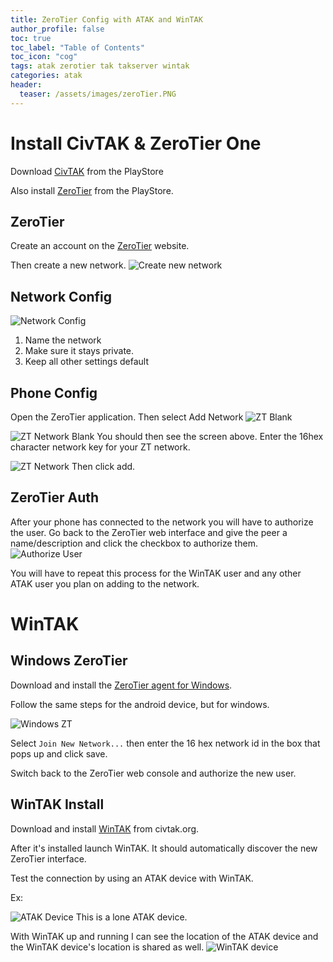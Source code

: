 ```yaml
---
title: ZeroTier Config with ATAK and WinTAK
author_profile: false
toc: true
toc_label: "Table of Contents"
toc_icon: "cog"
tags: atak zerotier tak takserver wintak
categories: atak
header:
  teaser: /assets/images/zeroTier.PNG
---
```


# Install CivTAK & ZeroTier One

Download [CivTAK](https://play.google.com/store/apps/details?id=com.atakmap.app.civ&pli=1) from the PlayStore

Also install [ZeroTier](https://play.google.com/store/apps/details?id=com.zerotier.one) from the PlayStore.

## ZeroTier
Create an account on the [ZeroTier](https://www.zerotier.com/) website.

Then create a new network.
![Create new network](/assets/images/createZTNetwork.PNG)

## Network Config
![Network Config](/assets/images/ztNetworkConfig.PNG)
1. Name the network
2. Make sure it stays private.
3. Keep all other settings default

## Phone Config
Open the ZeroTier application. Then select Add Network
![ZT Blank](/assets/images/ztBlank.png)

![ZT Network Blank](/assets/images/ztNetworkBlank.png)
You should then see the screen above. Enter the 16hex character network key for your ZT network.

![ZT Network](/assets/images/ztNetwork.png)
Then click add.

## ZeroTier Auth
After your phone has connected to the network you will have to authorize the user. Go back to the ZeroTier web interface and give the peer a name/description and click the checkbox to authorize them.
![Authorize User](/assets/images/Authorize-user.PNG)

You will have to repeat this process for the WinTAK user and any other ATAK user you plan on adding to the network.

# WinTAK

## Windows ZeroTier
Download and install the [ZeroTier agent for Windows](https://download.zerotier.com/dist/ZeroTier%20One.msi).

Follow the same steps for the android device, but for windows.

![Windows ZT](/assets/images/ZTWindows.PNG)

Select `Join New Network...` then enter the 16 hex network id in the box that pops up and click save.

Switch back to the ZeroTier web console and authorize the new user.

## WinTAK Install

Download and install [WinTAK](https://www.civtak.org/2020/09/23/wintak-is-publicly-available/) from civtak.org.

After it's installed launch WinTAK. It should automatically discover the new ZeroTier interface.

Test the connection by using an ATAK device with WinTAK.

Ex:

![ATAK Device](/assets/images/atak.png)
This is a lone ATAK device.

With WinTAK up and running I can see the location of the ATAK device and the WinTAK device's location is shared as well.
![WinTAK device](/assets/images/winTAK.PNG)